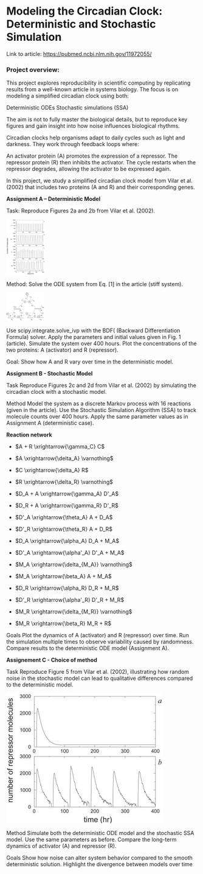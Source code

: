 # Modeling the Circadian Clock: Deterministic and Stochastic Simulation

Link to article: https://pubmed.ncbi.nlm.nih.gov/11972055/

### Project overview: 

This project explores reproducibility in scientific computing by replicating results from a well-known article in systems biology. The focus is on modeling a simplified circadian clock using both:

Deterministic ODEs
Stochastic simulations (SSA)

The aim is not to fully master the biological details, but to reproduce key figures and gain insight into how noise influences biological rhythms.

Circadian clocks help organisms adapt to daily cycles such as light and darkness. They work through feedback loops where:

An activator protein (A) promotes the expression of a repressor.
The repressor protein (R) then inhibits the activator.
The cycle restarts when the repressor degrades, allowing the activator to be expressed again.

In this project, we study a simplified circadian clock model from Vilar et al. (2002) that includes two proteins (A and R) and their corresponding genes.


**Assignment A – Deterministic Model**

Task: Reproduce Figures 2a and 2b from Vilar et al. (2002).

![Figure2](assets/img/fig2.gif) 

Method:
Solve the ODE system from Eq. [1] in the article (stiff system).

![Figure1](assets/img/fig1.png) 

Use scipy.integrate.solve_ivp with the BDF( (Backward Differentiation Formula) solver.
Apply the parameters and initial values given in Fig. 1 (article).
Simulate the system over 400 hours.
Plot the concentrations of the two proteins: A (activator) and R (repressor).

Goal: Show how A and R vary over time in the deterministic model.

**Assignment B - Stochastic Model**

Task
Reproduce Figures 2c and 2d from Vilar et al. (2002) by simulating the circadian clock with a stochastic model.

Method
Model the system as a discrete Markov process with 16 reactions (given in the article).
Use the Stochastic Simulation Algorithm (SSA) to track molecule counts over 400 hours.
Apply the same parameter values as in Assignment A (deterministic case).

**Reaction network**

- $A + R \xrightarrow{\gamma_C} C$
- $A \xrightarrow{\delta_A} \varnothing$
- $C \xrightarrow{\delta_A} R$
- $R \xrightarrow{\delta_R} \varnothing$

- $D_A + A \xrightarrow{\gamma_A} D'_A$
- $D_R + A \xrightarrow{\gamma_R} D'_R$

- $D'_A \xrightarrow{\theta_A} A + D_A$
- $D'_R \xrightarrow{\theta_R} A + D_R$

- $D_A \xrightarrow{\alpha_A} D_A + M_A$
- $D'_A \xrightarrow{\alpha'_A} D'_A + M_A$
- $M_A \xrightarrow{\delta_{M_A}} \varnothing$
- $M_A \xrightarrow{\beta_A} A + M_A$

- $D_R \xrightarrow{\alpha_R} D_R + M_R$
- $D'_R \xrightarrow{\alpha'_R} D'_R + M_R$
- $M_R \xrightarrow{\delta_{M_R}} \varnothing$
- $M_R \xrightarrow{\beta_R} M_R + R$

Goals
Plot the dynamics of A (activator) and R (repressor) over time.
Run the simulation multiple times to observe variability caused by randomness.
Compare results to the deterministic ODE model (Assignment A).


**Assignement C - Choice of method**

Task
Reproduce Figure 5 from Vilar et al. (2002), illustrating how random noise in the stochastic model can lead to qualitative differences compared to the deterministic model.

![Figure5](assets/img/fig5.png) 

Method
Simulate both the deterministic ODE model and the stochastic SSA model.
Use the same parameters as before.
Compare the long-term dynamics of activator (A) and repressor (R).

Goals
Show how noise can alter system behavior compared to the smooth deterministic solution.
Highlight the divergence between models over time





